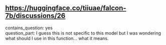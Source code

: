 ## https://huggingface.co/tiiuae/falcon-7b/discussions/26

contains_question: yes  
question_part: I guess this is not specific to this model but I was wondering what should I use in this function... what it means.  